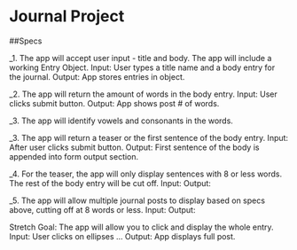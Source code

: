 # Journal Project

##Specs

_1. The app will accept user input - title and body. The app will include a working Entry Object.
Input: User types a title name and a body entry for the journal.
Output: App stores entries in object.

_2. The app will return the amount of words in the body entry.
Input: User clicks submit button.
Output: App shows post # of words.

_3. The app will identify vowels and consonants in the words.

_3. The app will return a teaser or the first sentence of the body entry.
Input: After user clicks submit button.
Output: First sentence of the body is appended into form output section.

_4. For the teaser, the app will only display sentences with 8 or less words. The rest of the body entry will be cut off.
Input:
Output:

_5. The app will allow multiple journal posts to display based on specs above, cutting off at 8 words or less.
Input:
Output:

Stretch Goal:
The app will allow you to click and display the whole entry.
Input: User clicks on ellipses ...
Output: App displays full post.
